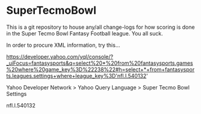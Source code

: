 # SuperTecmoBowl
This is a git repository to house any/all change-logs for how scoring is done in the Super Tecmo Bowl Fantasy Football league.  You all suck.

In order to procure XML information, try this...

https://developer.yahoo.com/yql/console/?_uiFocus=fantasysports&q=select%20*%20from%20fantasysports.games%20where%20game_key%3D%22238%22#h=select+*+from+fantasysports.leagues.settings+where+league_key%3D'nfl.l.540132'

Yahoo Developer Network > Yahoo Query Language > Super Tecmo Bowl Settings

nfl.l.540132
